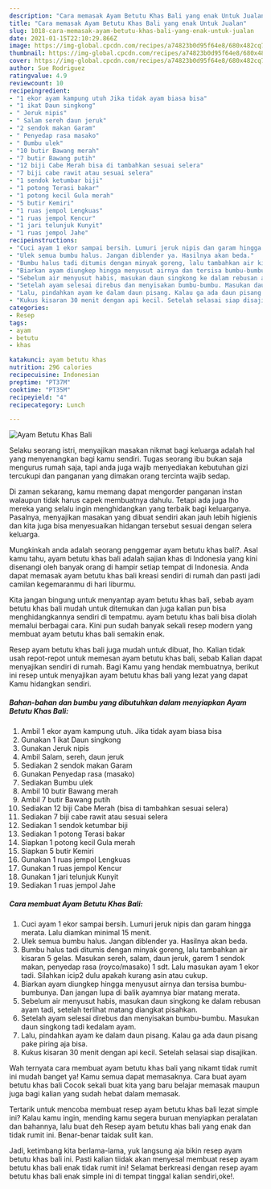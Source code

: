 ```yaml
---
description: "Cara memasak Ayam Betutu Khas Bali yang enak Untuk Jualan"
title: "Cara memasak Ayam Betutu Khas Bali yang enak Untuk Jualan"
slug: 1018-cara-memasak-ayam-betutu-khas-bali-yang-enak-untuk-jualan
date: 2021-01-15T22:10:29.866Z
image: https://img-global.cpcdn.com/recipes/a74823b0d95f64e8/680x482cq70/ayam-betutu-khas-bali-foto-resep-utama.jpg
thumbnail: https://img-global.cpcdn.com/recipes/a74823b0d95f64e8/680x482cq70/ayam-betutu-khas-bali-foto-resep-utama.jpg
cover: https://img-global.cpcdn.com/recipes/a74823b0d95f64e8/680x482cq70/ayam-betutu-khas-bali-foto-resep-utama.jpg
author: Sue Rodriguez
ratingvalue: 4.9
reviewcount: 10
recipeingredient:
- "1 ekor ayam kampung utuh Jika tidak ayam biasa bisa"
- "1 ikat Daun singkong"
- " Jeruk nipis"
- " Salam sereh daun jeruk"
- "2 sendok makan Garam"
- " Penyedap rasa masako"
- " Bumbu ulek"
- "10 butir Bawang merah"
- "7 butir Bawang putih"
- "12 biji Cabe Merah bisa di tambahkan sesuai selera"
- "7 biji cabe rawit atau sesuai selera"
- "1 sendok ketumbar biji"
- "1 potong Terasi bakar"
- "1 potong kecil Gula merah"
- "5 butir Kemiri"
- "1 ruas jempol Lengkuas"
- "1 ruas jempol Kencur"
- "1 jari telunjuk Kunyit"
- "1 ruas jempol Jahe"
recipeinstructions:
- "Cuci ayam 1 ekor sampai bersih. Lumuri jeruk nipis dan garam hingga merata. Lalu diamkan minimal 15 menit."
- "Ulek semua bumbu halus. Jangan diblender ya. Hasilnya akan beda."
- "Bumbu halus tadi ditumis dengan minyak goreng, lalu tambahkan air kisaran 5 gelas. Masukan sereh, salam, daun jeruk, garem 1 sendok makan, penyedap rasa (royco/masako) 1 sdt. Lalu masukan ayam 1 ekor tadi. Silahkan icip2 dulu apakah kurang asin atau cukup."
- "Biarkan ayam diungkep hingga menyusut airnya dan tersisa bumbu-bumbunya. Dan jangan lupa di balik ayamnya biar matang merata."
- "Sebelum air menyusut habis, masukan daun singkong ke dalam rebusan ayam tadi, setelah terlihat matang diangkat pisahkan."
- "Setelah ayam selesai direbus dan menyisakan bumbu-bumbu. Masukan daun singkong tadi kedalam ayam."
- "Lalu, pindahkan ayam ke dalam daun pisang. Kalau ga ada daun pisang pake piring aja bisa."
- "Kukus kisaran 30 menit dengan api kecil. Setelah selasai siap disajikan."
categories:
- Resep
tags:
- ayam
- betutu
- khas

katakunci: ayam betutu khas 
nutrition: 296 calories
recipecuisine: Indonesian
preptime: "PT37M"
cooktime: "PT35M"
recipeyield: "4"
recipecategory: Lunch

---
```



![Ayam Betutu Khas Bali](https://img-global.cpcdn.com/recipes/a74823b0d95f64e8/680x482cq70/ayam-betutu-khas-bali-foto-resep-utama.jpg)

Selaku seorang istri, menyajikan masakan nikmat bagi keluarga adalah hal yang menyenangkan bagi kamu sendiri. Tugas seorang ibu bukan saja mengurus rumah saja, tapi anda juga wajib menyediakan kebutuhan gizi tercukupi dan panganan yang dimakan orang tercinta wajib sedap.

Di zaman  sekarang, kamu memang dapat mengorder panganan instan walaupun tidak harus capek membuatnya dahulu. Tetapi ada juga lho mereka yang selalu ingin menghidangkan yang terbaik bagi keluarganya. Pasalnya, menyajikan masakan yang dibuat sendiri akan jauh lebih higienis dan kita juga bisa menyesuaikan hidangan tersebut sesuai dengan selera keluarga. 



Mungkinkah anda adalah seorang penggemar ayam betutu khas bali?. Asal kamu tahu, ayam betutu khas bali adalah sajian khas di Indonesia yang kini disenangi oleh banyak orang di hampir setiap tempat di Indonesia. Anda dapat memasak ayam betutu khas bali kreasi sendiri di rumah dan pasti jadi camilan kegemaranmu di hari liburmu.

Kita jangan bingung untuk menyantap ayam betutu khas bali, sebab ayam betutu khas bali mudah untuk ditemukan dan juga kalian pun bisa menghidangkannya sendiri di tempatmu. ayam betutu khas bali bisa diolah memalui berbagai cara. Kini pun sudah banyak sekali resep modern yang membuat ayam betutu khas bali semakin enak.

Resep ayam betutu khas bali juga mudah untuk dibuat, lho. Kalian tidak usah repot-repot untuk memesan ayam betutu khas bali, sebab Kalian dapat menyajikan sendiri di rumah. Bagi Kamu yang hendak membuatnya, berikut ini resep untuk menyajikan ayam betutu khas bali yang lezat yang dapat Kamu hidangkan sendiri.

<!--inarticleads1-->

##### Bahan-bahan dan bumbu yang dibutuhkan dalam menyiapkan Ayam Betutu Khas Bali:

1. Ambil 1 ekor ayam kampung utuh. Jika tidak ayam biasa bisa
1. Gunakan 1 ikat Daun singkong
1. Gunakan  Jeruk nipis
1. Ambil  Salam, sereh, daun jeruk
1. Sediakan 2 sendok makan Garam
1. Gunakan  Penyedap rasa (masako)
1. Sediakan  Bumbu ulek
1. Ambil 10 butir Bawang merah
1. Ambil 7 butir Bawang putih
1. Sediakan 12 biji Cabe Merah (bisa di tambahkan sesuai selera)
1. Sediakan 7 biji cabe rawit atau sesuai selera
1. Sediakan 1 sendok ketumbar biji
1. Sediakan 1 potong Terasi bakar
1. Siapkan 1 potong kecil Gula merah
1. Siapkan 5 butir Kemiri
1. Gunakan 1 ruas jempol Lengkuas
1. Gunakan 1 ruas jempol Kencur
1. Gunakan 1 jari telunjuk Kunyit
1. Sediakan 1 ruas jempol Jahe




<!--inarticleads2-->

##### Cara membuat Ayam Betutu Khas Bali:

1. Cuci ayam 1 ekor sampai bersih. Lumuri jeruk nipis dan garam hingga merata. Lalu diamkan minimal 15 menit.
1. Ulek semua bumbu halus. Jangan diblender ya. Hasilnya akan beda.
1. Bumbu halus tadi ditumis dengan minyak goreng, lalu tambahkan air kisaran 5 gelas. Masukan sereh, salam, daun jeruk, garem 1 sendok makan, penyedap rasa (royco/masako) 1 sdt. Lalu masukan ayam 1 ekor tadi. Silahkan icip2 dulu apakah kurang asin atau cukup.
1. Biarkan ayam diungkep hingga menyusut airnya dan tersisa bumbu-bumbunya. Dan jangan lupa di balik ayamnya biar matang merata.
1. Sebelum air menyusut habis, masukan daun singkong ke dalam rebusan ayam tadi, setelah terlihat matang diangkat pisahkan.
1. Setelah ayam selesai direbus dan menyisakan bumbu-bumbu. Masukan daun singkong tadi kedalam ayam.
1. Lalu, pindahkan ayam ke dalam daun pisang. Kalau ga ada daun pisang pake piring aja bisa.
1. Kukus kisaran 30 menit dengan api kecil. Setelah selasai siap disajikan.




Wah ternyata cara membuat ayam betutu khas bali yang nikamt tidak rumit ini mudah banget ya! Kamu semua dapat memasaknya. Cara buat ayam betutu khas bali Cocok sekali buat kita yang baru belajar memasak maupun juga bagi kalian yang sudah hebat dalam memasak.

Tertarik untuk mencoba membuat resep ayam betutu khas bali lezat simple ini? Kalau kamu ingin, mending kamu segera buruan menyiapkan peralatan dan bahannya, lalu buat deh Resep ayam betutu khas bali yang enak dan tidak rumit ini. Benar-benar taidak sulit kan. 

Jadi, ketimbang kita berlama-lama, yuk langsung aja bikin resep ayam betutu khas bali ini. Pasti kalian tiidak akan menyesal membuat resep ayam betutu khas bali enak tidak rumit ini! Selamat berkreasi dengan resep ayam betutu khas bali enak simple ini di tempat tinggal kalian sendiri,oke!.

